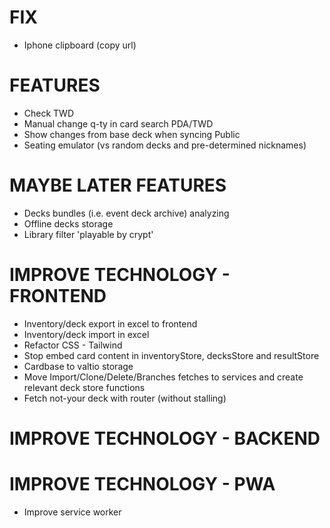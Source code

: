 # FIX
- Iphone clipboard (copy url)

# FEATURES
- Check TWD
- Manual change q-ty in card search PDA/TWD
- Show changes from base deck when syncing Public
- Seating emulator (vs random decks and pre-determined nicknames)

# MAYBE LATER FEATURES
- Decks bundles (i.e. event deck archive) analyzing
- Offline decks storage
- Library filter 'playable by crypt'

# IMPROVE TECHNOLOGY - FRONTEND
- Inventory/deck export in excel to frontend
- Inventory/deck import in excel
- Refactor CSS - Tailwind
- Stop embed card content in inventoryStore, decksStore and resultStore
- Cardbase to valtio storage
- Move Import/Clone/Delete/Branches fetches to services and create relevant deck store functions
- Fetch not-your deck with router (without stalling)

# IMPROVE TECHNOLOGY - BACKEND

# IMPROVE TECHNOLOGY - PWA
- Improve service worker
